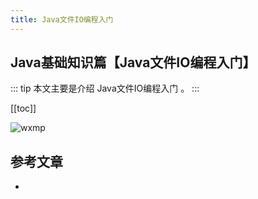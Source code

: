 ```yaml
---
title: Java文件IO编程入门
---
```


## Java基础知识篇【Java文件IO编程入门】

::: tip
本文主要是介绍 Java文件IO编程入门 。
:::

[[toc]]

<img class= "zoom-custom-imgs" :src="$withBase('/assets/img/java/intro/install_1.png')" alt="wxmp">



## 参考文章
* 